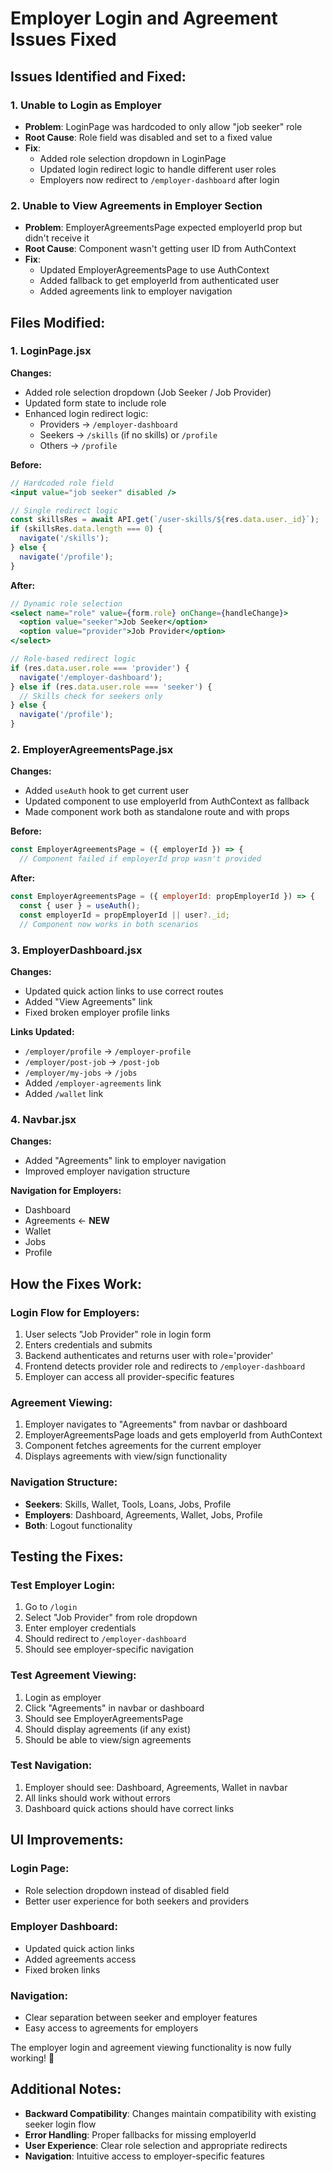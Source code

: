 # Employer Login and Agreement Issues Fixed

## Issues Identified and Fixed:

### 1. **Unable to Login as Employer**
- **Problem**: LoginPage was hardcoded to only allow "job seeker" role
- **Root Cause**: Role field was disabled and set to a fixed value
- **Fix**: 
  - Added role selection dropdown in LoginPage
  - Updated login redirect logic to handle different user roles
  - Employers now redirect to `/employer-dashboard` after login

### 2. **Unable to View Agreements in Employer Section**
- **Problem**: EmployerAgreementsPage expected employerId prop but didn't receive it
- **Root Cause**: Component wasn't getting user ID from AuthContext
- **Fix**:
  - Updated EmployerAgreementsPage to use AuthContext
  - Added fallback to get employerId from authenticated user
  - Added agreements link to employer navigation

## Files Modified:

### 1. **LoginPage.jsx**
**Changes:**
- Added role selection dropdown (Job Seeker / Job Provider)
- Updated form state to include role
- Enhanced login redirect logic:
  - Providers → `/employer-dashboard`
  - Seekers → `/skills` (if no skills) or `/profile`
  - Others → `/profile`

**Before:**
```jsx
// Hardcoded role field
<input value="job seeker" disabled />

// Single redirect logic
const skillsRes = await API.get(`/user-skills/${res.data.user._id}`);
if (skillsRes.data.length === 0) {
  navigate('/skills');
} else {
  navigate('/profile');
}
```

**After:**
```jsx
// Dynamic role selection
<select name="role" value={form.role} onChange={handleChange}>
  <option value="seeker">Job Seeker</option>
  <option value="provider">Job Provider</option>
</select>

// Role-based redirect logic
if (res.data.user.role === 'provider') {
  navigate('/employer-dashboard');
} else if (res.data.user.role === 'seeker') {
  // Skills check for seekers only
} else {
  navigate('/profile');
}
```

### 2. **EmployerAgreementsPage.jsx**
**Changes:**
- Added `useAuth` hook to get current user
- Updated component to use employerId from AuthContext as fallback
- Made component work both as standalone route and with props

**Before:**
```jsx
const EmployerAgreementsPage = ({ employerId }) => {
  // Component failed if employerId prop wasn't provided
```

**After:**
```jsx
const EmployerAgreementsPage = ({ employerId: propEmployerId }) => {
  const { user } = useAuth();
  const employerId = propEmployerId || user?._id;
  // Component now works in both scenarios
```

### 3. **EmployerDashboard.jsx**
**Changes:**
- Updated quick action links to use correct routes
- Added "View Agreements" link
- Fixed broken employer profile links

**Links Updated:**
- `/employer/profile` → `/employer-profile`
- `/employer/post-job` → `/post-job`
- `/employer/my-jobs` → `/jobs`
- Added `/employer-agreements` link
- Added `/wallet` link

### 4. **Navbar.jsx**
**Changes:**
- Added "Agreements" link to employer navigation
- Improved employer navigation structure

**Navigation for Employers:**
- Dashboard
- Agreements ← **NEW**
- Wallet
- Jobs
- Profile

## How the Fixes Work:

### **Login Flow for Employers:**
1. User selects "Job Provider" role in login form
2. Enters credentials and submits
3. Backend authenticates and returns user with role='provider'
4. Frontend detects provider role and redirects to `/employer-dashboard`
5. Employer can access all provider-specific features

### **Agreement Viewing:**
1. Employer navigates to "Agreements" from navbar or dashboard
2. EmployerAgreementsPage loads and gets employerId from AuthContext
3. Component fetches agreements for the current employer
4. Displays agreements with view/sign functionality

### **Navigation Structure:**
- **Seekers**: Skills, Wallet, Tools, Loans, Jobs, Profile
- **Employers**: Dashboard, Agreements, Wallet, Jobs, Profile
- **Both**: Logout functionality

## Testing the Fixes:

### **Test Employer Login:**
1. Go to `/login`
2. Select "Job Provider" from role dropdown
3. Enter employer credentials
4. Should redirect to `/employer-dashboard`
5. Should see employer-specific navigation

### **Test Agreement Viewing:**
1. Login as employer
2. Click "Agreements" in navbar or dashboard
3. Should see EmployerAgreementsPage
4. Should display agreements (if any exist)
5. Should be able to view/sign agreements

### **Test Navigation:**
1. Employer should see: Dashboard, Agreements, Wallet in navbar
2. All links should work without errors
3. Dashboard quick actions should have correct links

## UI Improvements:

### **Login Page:**
- Role selection dropdown instead of disabled field
- Better user experience for both seekers and providers

### **Employer Dashboard:**
- Updated quick action links
- Added agreements access
- Fixed broken links

### **Navigation:**
- Clear separation between seeker and employer features
- Easy access to agreements for employers

The employer login and agreement viewing functionality is now fully working! 🎉

## Additional Notes:

- **Backward Compatibility**: Changes maintain compatibility with existing seeker login flow
- **Error Handling**: Proper fallbacks for missing employerId
- **User Experience**: Clear role selection and appropriate redirects
- **Navigation**: Intuitive access to employer-specific features